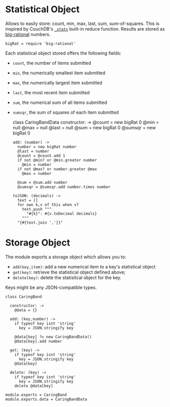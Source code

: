 Statistical Object
==================

Allows to easily store: count, min, max, last, sum, sum-of-squares.
This is inspired by CouchDB's [`_stats`](https://wiki.apache.org/couchdb/Built-In_Reduce_Functions#A_stats) built-in reduce function.
Results are stored as [big-rational](https://github.com/peterolson/BigRational.js) numbers.

    bigRat = require 'big-rational'

Each statistical object stored offers the following fields:
- `count`, the number of items submitted
- `min`, the numerically smallest item submitted
- `max`, the numerically largest item submitted
- `last`, the most recent item submitted
- `sum`, the numerical sum of all items submitted
- `sumsqr`, the sum of squares of each item submitted

    class CaringBandData
      constructor: ->
        @count = new bigRat 0
        @min = null
        @max = null
        @last = null
        @sum = new bigRat 0
        @sumsqr = new bigRat 0

      add: (number) ->
        number = new bigRat number
        @last = number
        @count = @count.add 1
        if not @min? or @min.greater number
          @min = number
        if not @max? or number.greater @max
          @max = number

        @sum = @sum.add number
        @sumsqr = @sumsqr.add number.times number

      toJSON: (decimals) ->
        text = []
        for own k,v of this when v?
          text.push """
            "#{k}": #{v.toDecimal decimals}
          """
        "{#{text.join ','}}"

Storage Object
==============

The module exports a storage object which allows you to:
- `add(key,item)`: add a new numerical item to a key's statistical object
- `get(key)`: retrieve the statistical object defined above;
- `delete(key)`: delete the statisitcal object for the key.

Keys might be any JSON-compatible types.

    class CaringBand

      constructor: ->
        @data = {}

      add: (key,number) ->
        if typeof key isnt 'string'
          key = JSON.stringify key

        @data[key] ?= new CaringBandData()
        @data[key].add number

      get: (key) ->
        if typeof key isnt 'string'
          key = JSON.stringify key
        @data[key]

      delete: (key) ->
        if typeof key isnt 'string'
          key = JSON.stringify key
        delete @data[key]

    module.exports = CaringBand
    module.exports.data = CaringBandData
